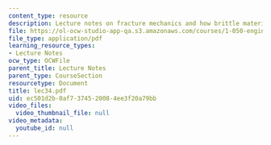 ```yaml
---
content_type: resource
description: Lecture notes on fracture mechanics and how brittle materials fail.
file: https://ol-ocw-studio-app-qa.s3.amazonaws.com/courses/1-050-engineering-mechanics-i-fall-2007/ec501d2b0af7374520084ee3f20a79bb_lec34.pdf
file_type: application/pdf
learning_resource_types:
- Lecture Notes
ocw_type: OCWFile
parent_title: Lecture Notes
parent_type: CourseSection
resourcetype: Document
title: lec34.pdf
uid: ec501d2b-0af7-3745-2008-4ee3f20a79bb
video_files:
  video_thumbnail_file: null
video_metadata:
  youtube_id: null
---
```

